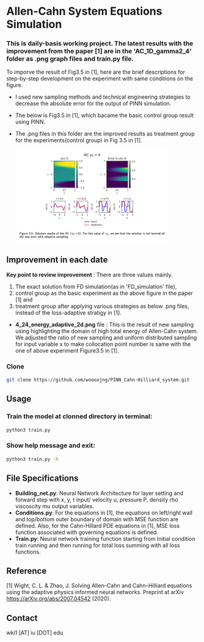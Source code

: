 # Allen-Cahn System Equations Simulation


### This is daily-basis working project. The latest results with the improvement from the paper [1] are in the 'AC_1D_gamma2_4' folder as .png graph files and train.py file.
To imporve the result of Fig3.5 in [1], here are the brief descriptions for step-by-step development on the experiment with same conditions on the figure.
- I used new sampling methods and technical engineering strategies to decrease the absolute error for the output of PINN simulation.
- The below is Fig3.5 in [1], which bacame the basic control group result using PINN.
- The .png files in this folder are the improved results as treatment group for the experiments(control group) in Fig 3.5 in [1].

  <img src="control_group.png" width="400" />
## Improvement in each date
**Key point to review improvement** : There are three values mainly.
1. The exact solution from FD simulation(as in 'FD_simulation' file),
2. control group as the basic experiment as the above figure in the paper [1] and
3. treatment group after applying various strategies as below .png files, instead of the loss-adaptive stratigy in [1].
   
- **4_24_energy_adaptive_2d.png** file : This is the result of new sampling using highlighting the domain of high total energy of Allen-Cahn system. We adjusted the ratio of new sampling and uniform distributed sampling for input variable x to make collocation point number is same with the one of above experiment Figure3.5 in [1].
  
[comment]: # (time-sampling for the t input time variable. I used r = 10 for the next formula.)

### Clone

```bash
git clone https://github.com/woooojng/PINN_Cahn-Hilliard_system.git
```

[comment]: # (%### Create an anaconda environment [Optional]:)


[comment]: # (### Download the pretrained embeddings:)


## Usage

### Train the model at clonned directory in terminal:

```bash
python3 train.py
```

### Show help message and exit:

```bash
python3 train.py -h
```

## File Specifications

- **Building_net.py**: Neural Network Architecture for layer setting and forward step with x, y, t input/ velocity u, pressure P, density rho viscoscity mu output variables.
- **Conditions.py**: For the equations in [1], the equations on left/right wall and top/bottom outer boundary of domain with MSE function are defined. Also, for the Cahn-Hillard PDE equations in [1], MSE loss function associated with governing equations is defined.
- **Train.py**: Neural network training function starting from Initial condition train running and then running for total loss summing with all loss functions.


## Reference

[comment]: # (If this work is helpful, please cite as:)

<a id="1">[1]</a> 
Wight, C. L. & Zhao, J. Solving Allen–Cahn and
Cahn–Hilliard equations using the adaptive physics
informed neural networks. Preprint at arXiv
https://arXiv.org/abs/2007.04542 (2020).



[comment]: # (## Acknowledgments)

[comment]: # (This work is supported partly by the National Natural Science Foundation)

## Contact

wki1 [AT] iu [DOT] edu

[comment]: # (## License)

[comment]: # (MIT)
